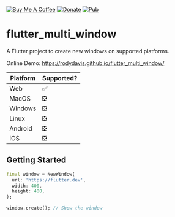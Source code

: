 [![Buy Me A Coffee](https://img.shields.io/badge/Donate-Buy%20Me%20A%20Coffee-yellow.svg)](https://www.buymeacoffee.com/rodydavis)
[![Donate](https://img.shields.io/badge/Donate-PayPal-green.svg)](https://www.paypal.com/cgi-bin/webscr?cmd=_s-xclick&hosted_button_id=WSH3GVC49GNNJ)
[![Pub](https://img.shields.io/pub/v/flutter_multi_window.svg?style=popout)](https://pub.dartlang.org/packages/flutter_multi_window)

# flutter_multi_window

A Flutter project to create new windows on supported platforms.

Online Demo: https://rodydavis.github.io/flutter_multi_window/


| Platform 	| Supported? 	|
|----------	|------------	|
| Web      	| ✅          	|
| MacOS    	| ❎          	|
| Windows  	| ❎          	|
| Linux    	| ❎          	|
| Android  	| ❎          	|
| iOS      	| ❎          	|


## Getting Started

```dart
final window = NewWindow(
  url: 'https://flutter.dev',
  width: 400,
  height: 400,
);

window.create(); // Show the window
```